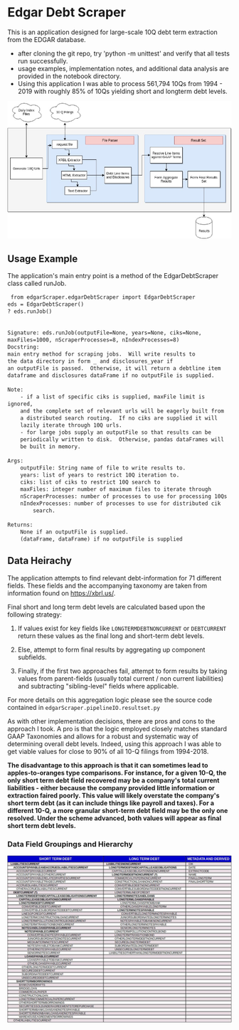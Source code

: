 # Edgar Debt Scraper

This is an application designed for large-scale 10Q debt term extraction from the EDGAR database.  

- after cloning the git repo, try 'python -m unittest' and verify  that all tests run successfully. 
- usage examples, implementation notes, and additional data analysis are provided in the notebook directory.
- Using this application I was able to process 561,794 10Qs from 1994 - 2019 with roughly 85% of 10Qs yielding short and longterm debt levels.

![title](notebooks/systemDiagram.jpg)

## Usage Example

The application's main entry point is a method of the EdgarDebtScraper class called runJob.    

<pre><code> from edgarScraper.edgarDebtScraper import EdgarDebtScraper
eds = EdgarDebtScraper()
? eds.runJob()


Signature: eds.runJob(outputFile=None, years=None, ciks=None, maxFiles=1000, nScraperProcesses=8, nIndexProcesses=8)
Docstring:
main entry method for scraping jobs.  Will write results to
the data directory in form <outputFile>_<year> and disclosures_year if
an outputFile is passed.  Otherwise, it will return a debtline item
dataframe and disclosures dataFrame if no outputFile is supplied.

Note:
    - if a list of specific ciks is supplied, maxFile limit is ignored,
    and the complete set of relevant urls will be eagerly built from
    a distributed search routing.  If no ciks are supplied it will
    lazily iterate through 10Q urls.
    - for large jobs supply an outputFile so that results can be
    periodically written to disk.  Otherwise, pandas dataFrames will
    be built in memory.

Args:
    outputFile: String name of file to write results to.
    years: list of years to restrict 10Q iteration to.
    ciks: list of ciks to restrict 10Q search to
    maxFiles: integer number of maximum files to iterate through
    nScraperProcesses: number of processes to use for processing 10Qs
    nIndexProcesses: number of processes to use for distributed cik
        search.

Returns:
    None if an outputFile is supplied.
    (dataFrame, dataFrame) if no outputFile is supplied 
</code></pre>

## Data Heirachy

The application attempts to find relevant debt-information for 71 different fields.  These fields and the accompanying taxonomy are taken from information found on https://xbrl.us/.  

Final short and long term debt levels are calculated based upon the following strategy:

  1) If values exist for key fields like ```LONGTERMDEBTNONCURRENT``` or ```DEBTCURRENT``` return these values as the final long and short-term debt levels.

  2) Else, attempt to form final results by aggregating up component subfields. 

  3) Finally, if the first two approaches fail, attempt to form results by taking values from parent-fields (usually total current / non current liabilities) and subtracting "sibling-level" fields where applicable.
    
For more details on this aggregation logic please see the source code contained in ```edgarScraper.pipelineIO.resultset.py```

As with other implementation decisions, there are pros and cons to the approach I took.  A pro is that the logic employed closely matches standard GAAP Taxonomies and allows for a robust and systematic way of determining overall debt levels.  Indeed, using this approach I was able to get viable values for close to 90% of all 10-Q filings from 1994-2018.  

**The disadvantage to this approach is that it can sometimes lead to apples-to-oranges type comparisons.  For instance, for a given 10-Q, the only short term debt field recovered may be a company's total current liabilities - either because the company provided little information or extraction faired poorly.  This value will likely overstate the company's short term debt (as it can include things like payroll and taxes).  For a different 10-Q, a more granular short-term debt field may be the only one resolved.  Under the scheme advanced, both values will appear as final short term debt levels.**  

### Data Field Groupings and Hierarchy
![title](notebooks/fields.jpg)
